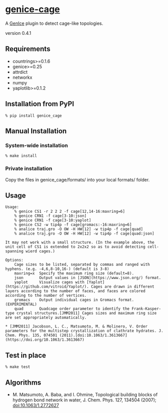 # [genice-cage](https://github.com/vitroid/genice-cage/)

A [GenIce](https://github.com/vitroid/GenIce) plugin to detect cage-like topologies.

version 0.4.1

## Requirements

* countrings>=0.1.6
* genice>=0.25
* attrdict
* networkx
* numpy
* yaplotlib>=0.1.2

## Installation from PyPI

    % pip install genice_cage

## Manual Installation

### System-wide installation

    % make install

### Private installation

Copy the files in genice_cage/formats/ into your local formats/ folder.

## Usage

    
    Usage: 
        % genice CS1 -r 2 2 2 -f cage[12,14-16:maxring=6] 
        % genice CRN1 -f cage[3-10:json] 
        % genice CRN1 -f cage[3-10:yaplot] 
        % genice CS2 -w tip4p -f cage[gromacs:-16:maxring=6]
        % analice traj.gro -O OW -H HW[12] -w tip4p -f cage[quad]
        % analice traj.gro -O OW -H HW[12] -w tip4p -f cage[quad:json]
    
    It may not work with a small structure. (In the example above, the unit cell of CS1 is extended to 2x2x2 so as to avoid detecting cell-spanning wierd cages.)
    
    Options:
        Cage sizes to be listed, separated by commas and ranged with hyphens. (e.g. -4,6,8-10,16-) (default is 3-8)
        maxring=x  Specify the maximum ring size (default=8).
        json       Output values in [JSON](https://www.json.org/) format.
        yaplot     Visualize cages with [Yaplot](https://github.com/vitroid/Yaplot/). Cages are drawn in different layers according to the number of faces, and faces are colored according to the number of vertices.
        gromacs    Output individual cages in Gromacs format. (EXPERIMENTAL)
        quad       Quadcage order parameter to identify the Frank-Kasper-type crystal structures.[JMM2011] Cages sizes and maximum ring size are set appropriately automatically.
    
    * [JMM2011] Jacobson, L. C., Matsumoto, M. & Molinero, V. Order parameters for the multistep crystallization of clathrate hydrates. J. Chem. Phys. 135, 074501 (2011).[doi:10.1063/1.3613667](https://doi.org/10.1063/1.3613667)

## Test in place

    % make test

## Algorithms

* M. Matsumoto, A. Baba, and I. Ohmine, Topological building blocks of hydrogen bond network in water, J. Chem. Phys. 127, 134504 (2007); [doi:10.1063/1.2772627](http://dx.doi.org/doi:10.1063/1.2772627)
